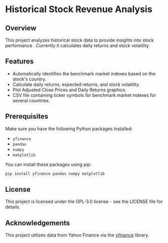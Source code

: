 # Historical Stock Revenue Analysis

## Overview

This project analyzes historical stock data to provide insights into stock performance . Currently it calculates daily returns and stock volatility.

## Features
- Automatically identifies the benchmark market indexes based on the stock's country.
- Calculate daily returns, expected returns, and stock volatility.
- Plot Adjusted Close Prices and Daily Returns graphics.
- CSV file containing ticker symbols for benchmark market indexes for several countries.

## Prerequisites

Make sure you have the following Python packages installed:

- `yfinance`
- `pandas`
- `numpy`
- `matplotlib`

You can install these packages using pip:

```bash
pip install yfinance pandas numpy matplotlib
```

## License
This project is licensed under the GPL-3.0 license - see the LICENSE file for details.

## Acknowledgements
This project utilizes data from Yahoo Finance via the [yfinance](https://github.com/ranaroussi/yfinance) library.

